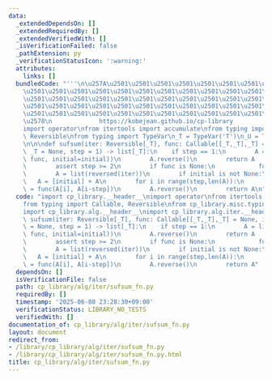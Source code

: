 ```yaml
---
data:
  _extendedDependsOn: []
  _extendedRequiredBy: []
  _extendedVerifiedWith: []
  _isVerificationFailed: false
  _pathExtension: py
  _verificationStatusIcon: ':warning:'
  attributes:
    links: []
  bundledCode: "'''\n\u257A\u2501\u2501\u2501\u2501\u2501\u2501\u2501\u2501\u2501\u2501\
    \u2501\u2501\u2501\u2501\u2501\u2501\u2501\u2501\u2501\u2501\u2501\u2501\u2501\
    \u2501\u2501\u2501\u2501\u2501\u2501\u2501\u2501\u2501\u2501\u2501\u2501\u2501\
    \u2501\u2501\u2501\u2501\u2501\u2501\u2501\u2501\u2501\u2501\u2501\u2501\u2501\
    \u2501\u2501\u2501\u2501\u2501\u2501\u2501\u2501\u2501\u2501\u2501\u2501\u2501\
    \u2578\n             https://kobejean.github.io/cp-library               \n'''\n\
    import operator\nfrom itertools import accumulate\nfrom typing import Callable,\
    \ Reversible\nfrom typing import TypeVar\n_T = TypeVar('T')\n_U = TypeVar('U')\n\
    \n\n\ndef sufsum(iter: Reversible[_T], func: Callable[[_T,_T],_T] = None, initial:\
    \ _T = None, step = 1) -> list[_T]:\n    if step == 1:\n        A = list(accumulate(reversed(iter),\
    \ func, initial=initial))\n        A.reverse()\n        return A   \n    else:\n\
    \        assert step >= 2\n        if func is None:\n            func = operator.add\n\
    \        A = list(reversed(iter))\n        if initial is not None:\n         \
    \   A = [initial] + A\n        for i in range(step,len(A)):\n            A[i]\
    \ = func(A[i], A[i-step])\n        A.reverse()\n        return A\n"
  code: "import cp_library.__header__\nimport operator\nfrom itertools import accumulate\n\
    from typing import Callable, Reversible\nfrom cp_library.misc.typing import _T\n\
    import cp_library.alg.__header__\nimport cp_library.alg.iter.__header__\n\ndef\
    \ sufsum(iter: Reversible[_T], func: Callable[[_T,_T],_T] = None, initial: _T\
    \ = None, step = 1) -> list[_T]:\n    if step == 1:\n        A = list(accumulate(reversed(iter),\
    \ func, initial=initial))\n        A.reverse()\n        return A   \n    else:\n\
    \        assert step >= 2\n        if func is None:\n            func = operator.add\n\
    \        A = list(reversed(iter))\n        if initial is not None:\n         \
    \   A = [initial] + A\n        for i in range(step,len(A)):\n            A[i]\
    \ = func(A[i], A[i-step])\n        A.reverse()\n        return A"
  dependsOn: []
  isVerificationFile: false
  path: cp_library/alg/iter/sufsum_fn.py
  requiredBy: []
  timestamp: '2025-06-08 23:28:30+09:00'
  verificationStatus: LIBRARY_NO_TESTS
  verifiedWith: []
documentation_of: cp_library/alg/iter/sufsum_fn.py
layout: document
redirect_from:
- /library/cp_library/alg/iter/sufsum_fn.py
- /library/cp_library/alg/iter/sufsum_fn.py.html
title: cp_library/alg/iter/sufsum_fn.py
---
```

